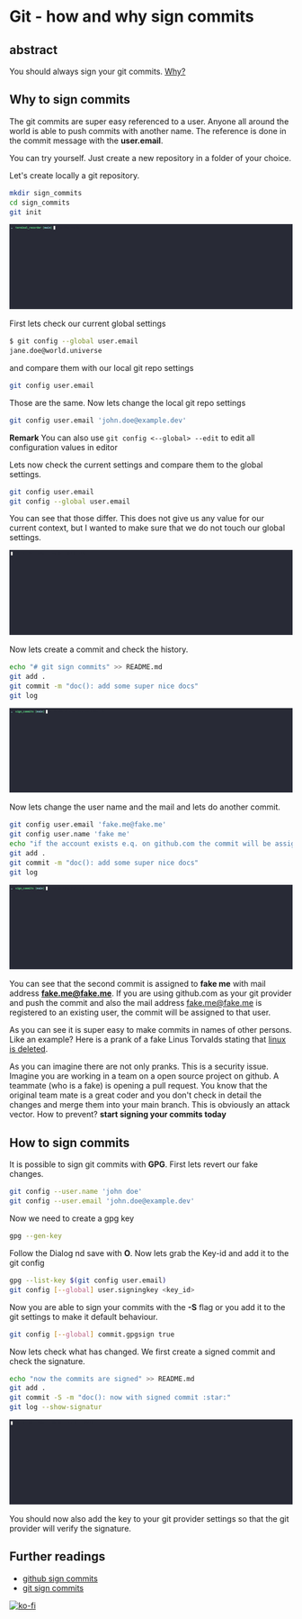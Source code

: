 # Git - how and why sign commits

## abstract

You should always sign your git commits. [Why?](#why-to-sign-commits)

## Why to sign commits

The git commits are super easy referenced to a user. Anyone all around the world is able to push commits with another name. The reference is done in the commit message with the **user.email**.

You can try yourself. Just create a new repository in a folder of your choice.

Let's create locally a git repository.

```bash
mkdir sign_commits
cd sign_commits
git init
```

![git-init](../assets/git/git_sign_commits/init_repo.gif)

First lets check our current global settings

```bash
$ git config --global user.email
jane.doe@world.universe
```

and compare them with our local git repo settings

```bash
git config user.email
```

Those are the same. Now lets change the local git repo settings

```bash
git config user.email 'john.doe@example.dev'
```

**Remark** You can also use `git config <--global> --edit` to edit all configuration values in editor

Lets now check the current settings and compare them to the global settings.

```bash
git config user.email
git config --global user.email
```

You can see that those differ. This does not give us any value for our current context,
but I wanted to make sure that we do not touch our global settings.

![git-config](../assets/git/git_sign_commits/git_config.gif)

Now lets create a commit and check the history.

```bash
echo "# git sign commits" >> README.md
git add .
git commit -m "doc(): add some super nice docs"
git log
```

![first-commit](../assets/git/git_sign_commits/first_commit.gif)

Now lets change the user name and the mail and lets do another commit.

```bash
git config user.email 'fake.me@fake.me'
git config user.name 'fake me'
echo "if the account exists e.q. on github.com the commit will be assigned to that person" >> README.md
git add .
git commit -m "doc(): add some super nice docs"
git log
```

![second-commit](../assets/git/git_sign_commits/second_commit.gif)

You can see that the second commit is assigned to **fake me** with mail address **fake.me@fake.me**.
If you are using github.com as your git provider and push the commit and also the mail address fake.me@fake.me is registered to an existing user, the commit will be assigned to that user.

As you can see it is super easy to make commits in names of other persons.
Like an example? Here is a prank of a fake Linus Torvalds stating that [linux is deleted][I-deleted-linux].

As you can imagine there are not only pranks. This is a security issue. Imagine you are working in a team on a open source project on github. A teammate (who is a fake) is opening a pull request. You know that the original team mate is a great coder and you don't check in detail the changes and merge them into your main branch. This is obviously an attack vector. How to prevent? **start signing your commits today**

## How to sign commits

It is possible to sign git commits with **GPG**.
First lets revert our fake changes.

```bash
git config --user.name 'john doe'
git config --user.email 'john.doe@example.dev'
```

Now we need to create a gpg key

```bash
gpg --gen-key
```

Follow the Dialog nd save with **O**.
Now lets grab the Key-id and add it to the git config

```bash
gpg --list-key $(git config user.email)
git config [--global] user.signingkey <key_id>
```

Now you are able to sign your commits with the **-S** flag or you add it to the git settings to make it default behaviour.

```bash
git config [--global] commit.gpgsign true
```

Now lets check what has changed. We first create a signed commit and check the signature.

```bash
echo "now the commits are signed" >> README.md
git add .
git commit -S -m "doc(): now with signed commit :star:"
git log --show-signatur
```

![signed-commits](../assets/git/git_sign_commits/signed_commits.gif)

You should now also add the key to your git provider settings so that the git provider will verify the signature.

## Further readings

- [github sign commits][gh-sign-commits]
- [git sign commits][git-sign-commits]

[![ko-fi](https://ko-fi.com/img/githubbutton_sm.svg)](https://ko-fi.com/A0A4EKB66)

[I-deleted-linux]: https://github.com/slimsag/linux/tree/5895e21f3c744ed9829e3afe9691e3eb1b1932ae#linux-kernel
[gh-sign-commits]: https://docs.github.com/en/authentication/managing-commit-signature-verification/signing-commits
[git-sign-commits]: https://git-scm.com/book/en/v2/Git-Tools-Signing-Your-Work
